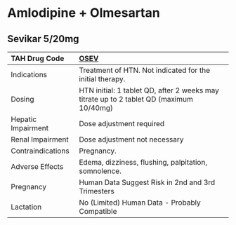 # Amlodipine + Olmesartan

## Sevikar 5/20mg

| TAH Drug Code      | [**OSEV**](https://www.tahsda.org.tw/drugs/hissearch.php?drug_code=OSEV)                |
|:-------------------|:----------------------------------------------------------------------------------------|
| Indications        | Treatment of HTN. Not indicated for the initial therapy.                                |
| Dosing             | HTN initial: 1 tablet QD, after 2 weeks may titrate up to 2 tablet QD (maximum 10/40mg) |
| Hepatic Impairment | Dose adjustment required                                                                |
| Renal Impairment   | Dose adjustment not necessary                                                           |
| Contraindications  | Pregnancy.                                                                              |
| Adverse Effects    | Edema, dizziness, flushing, palpitation, somnolence.                                    |
| Pregnancy          | Human Data Suggest Risk in 2nd and 3rd Trimesters                                       |
| Lactation          | No (Limited) Human Data - Probably Compatible                                           |

